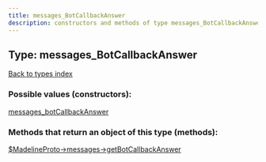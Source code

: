 ```yaml
---
title: messages_BotCallbackAnswer
description: constructors and methods of type messages_BotCallbackAnswer
---
```

## Type: messages\_BotCallbackAnswer  
[Back to types index](index.md)



### Possible values (constructors):

[messages\_botCallbackAnswer](../constructors/messages_botCallbackAnswer.md)  



### Methods that return an object of this type (methods):

[$MadelineProto->messages->getBotCallbackAnswer](../methods/messages_getBotCallbackAnswer.md)  



